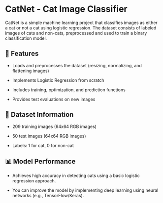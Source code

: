 # CatNet - Cat Image Classifier

CatNet is a simple machine learning project that classifies images as either a cat or not a cat using logistic regression. The dataset consists of labeled images of cats and non-cats, preprocessed and used to train a binary classification model.

## 📌 Features

- Loads and preprocesses the dataset (resizing, normalizing, and flattening images)

- Implements Logistic Regression from scratch

- Includes training, optimization, and prediction functions

- Provides test evaluations on new images

## 📂 Dataset Information

- 209 training images (64x64 RGB images)

- 50 test images (64x64 RGB images)

- Labels: 1 for cat, 0 for non-cat

## 📊 Model Performance

- Achieves high accuracy in detecting cats using a basic logistic regression approach.

- You can improve the model by implementing deep learning using neural networks (e.g., TensorFlow/Keras).
